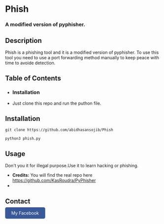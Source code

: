 # Phish
### A modified version of pyphisher.

## Description
Phish is a phishing tool and it is a modified version of pyphisher. To use this tool you need to use a port forwarding method manually to keep peace with time to avoide detection.

## Table of Contents
- ### Installation
- Just clone this repo and run the puthon file.

## Installation
 ```
 git clone https://github.com/abidhasansojib/Phish 
 ```

 ```
python3 phish.py
```   


## Usage
Don't you it for illegal purpose.Use it to learn hacking or phishing.

- **Credits:** You will find the real repo here https://github.com/KasRoudra/PyPhisher
- 
## Contact
<a href="https://www.facebook.com/abidhasansojib.me" style="background-color: #3b5998; color: white; padding: 10px 20px; text-decoration: none; border-radius: 5px;"> My Facebook</a>
